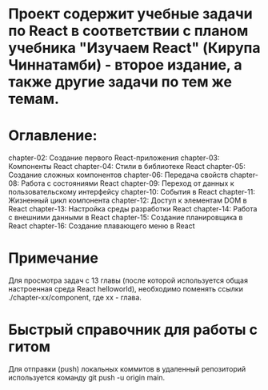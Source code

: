 Проект содержит учебные задачи по React в соответствии с планом учебника "Изучаем React" (Кирупа Чиннатамби) - второе издание, а также другие задачи по тем же темам.
===

# Оглавление:

chapter-02: Создание первого React-приложения
chapter-03: Компоненты React
chapter-04: Стили в библиотеке React
chapter-05: Создание сложных компонентов
chapter-06: Передача свойств
chapter-08: Работа с состояниями React
chapter-09: Переход от данных к пользовательскому интерфейсу
chapter-10: События в React
chapter-11: Жизненный цикл компонента
chapter-12: Доступ к элементам DOM в React
chapter-13: Настройка среды разработки React
chapter-14: Работа с внешними данными в React
chapter-15: Создание планировщика в React
chapter-16: Создание плавающего меню в React

# Примечание

Для просмотра задач с 13 главы (после которой используется общая настроенная среда React helloworld), необходимо поменять ссылки ./chapter-xx/component, где xx -  глава.

# Быстрый справочник для работы с гитом

Для отправки (push) локальных коммитов в удаленный репозиторий используется команду git push -u origin main.